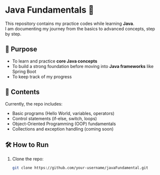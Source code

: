# Java Fundamentals 🚀

This repository contains my practice codes while learning **Java**.  
I am documenting my journey from the basics to advanced concepts, step by step.

## 📌 Purpose
- To learn and practice **core Java concepts**  
- To build a strong foundation before moving into **Java frameworks** like Spring Boot  
- To keep track of my progress  

## 📂 Contents
Currently, the repo includes:
- Basic programs (Hello World, variables, operators)  
- Control statements (if-else, switch, loops)  
- Object-Oriented Programming (OOP) fundamentals  
- Collections and exception handling (coming soon)  

## 🛠️ How to Run
1. Clone the repo:
   ```bash
   git clone https://github.com/your-username/javaFundamental.git
